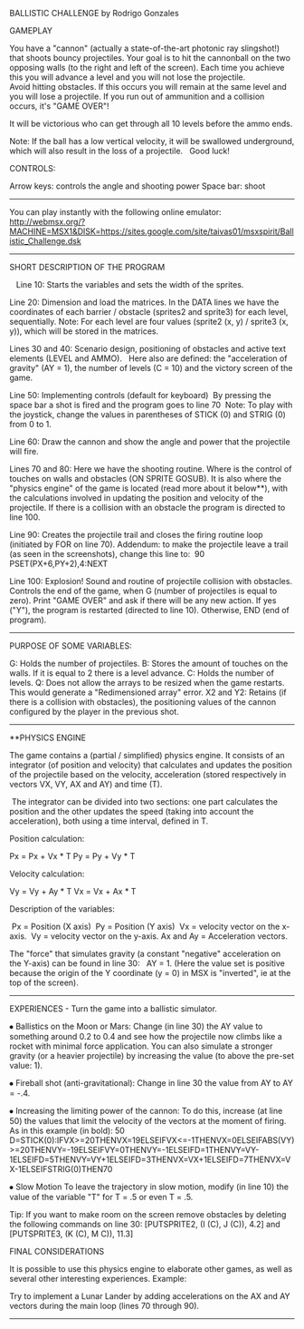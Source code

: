 

BALLISTIC CHALLENGE by Rodrigo Gonzales 


GAMEPLAY

  You have a "cannon" (actually a state-of-the-art photonic ray slingshot!) that shoots bouncy projectiles. Your goal is to hit the cannonball on the two opposing walls (to the right and left of the screen). Each time you achieve this you will advance a level and you will not lose the projectile.  
  Avoid hitting obstacles. If this occurs you will remain at the same level and you will 
lose a projectile. If you run out of ammunition and a collision occurs, it's "GAME OVER"!       

It will be victorious who can get through all 10 levels before the ammo ends. 

Note: If the ball has a low vertical velocity, it will be swallowed underground, which will also result in the loss of a projectile.
  Good luck!
  
  
CONTROLS:

Arrow keys: controls the angle and shooting power
Space bar: shoot

------------------------------------------------------------------------------

You can play instantly with the following online emulator: 
http://webmsx.org/?MACHINE=MSX1&DISK=https://sites.google.com/site/taivas01/msxspirit/Ballistic_Challenge.dsk

-----------------------------------------------------------------------------

SHORT DESCRIPTION OF THE PROGRAM

  
Line 10:  Starts the variables and sets the width of the sprites.
 
Line 20:  Dimension and load the matrices. In the DATA lines we have the coordinates of each barrier / obstacle (sprites2 and sprite3) for each level, sequentially. Note: For each level are four values (sprite2 (x, y) / sprite3 (x, y)), which will be stored in the matrices.

Lines 30 and 40:  Scenario design, positioning of obstacles and active text elements (LEVEL and AMMO).
  Here also are defined: the "acceleration of gravity" (AY = 1), the number of levels (C = 10) and the victory screen of the game.
  
Line 50:  Implementing controls (default for keyboard)
 By pressing the space bar a shot is fired and the program goes to line 70
 Note:  To play with the joystick, change the values in parentheses of STICK (0) and STRIG (0) from 0 to 1.
 
Line 60:  Draw the cannon and show the angle and power that the projectile will fire.

Lines 70 and 80:  Here we have the shooting routine. Where is the control of touches on walls and obstacles (ON SPRITE GOSUB). It is also where the "physics engine" of the game is located (read more about it below**), with the calculations involved in updating the position and velocity of the projectile.
If there is a collision with an obstacle the program is directed to line 100.

Line 90: Creates the projectile trail and closes the firing routine loop (initiated by FOR on line 70).
Addendum: to make the projectile leave a trail (as seen in the screenshots), change this line to:
 90 PSET(PX+6,PY+2),4:NEXT     
 
Line 100: Explosion! Sound and routine of projectile collision with obstacles. Controls the end of the game, when G (number of projectiles is equal to zero). Print "GAME OVER" and ask if there will be any new action. If yes ("Y"), the program is restarted (directed to line 10). Otherwise, END (end of program).

-------------------------------------------------------------------------------------
PURPOSE OF SOME VARIABLES:

G:  Holds the number of projectiles.
B:  Stores the amount of touches on the walls. If it is equal to 2 there is a level advance.
C:  Holds the number of levels.
Q:  Does not allow the arrays to be resized when the game restarts. This would generate a "Redimensioned array" error.
X2 and Y2:  Retains (if there is a collision with obstacles), the positioning values of the cannon configured by the player in the previous shot.

--------------------------------------------------------------------------------------
**PHYSICS ENGINE

The game contains a (partial / simplified) physics engine. It consists of an integrator (of position and velocity) that calculates and updates the position of the projectile based on the velocity, acceleration (stored respectively in vectors VX, VY, AX and AY) and time (T).

 The integrator can be divided into two sections: one part calculates the position and the other updates the speed (taking into account the acceleration), both using a time interval, defined in T.
 
Position calculation:

Px = Px + Vx * T
Py = Py + Vy * T

Velocity calculation:

Vy = Vy + Ay * T
Vx = Vx + Ax * T

Description of the variables:

 Px = Position (X axis)
 Py = Position (Y axis)
 Vx = velocity vector on the x-axis.
 Vy = velocity vector on the y-axis.
Ax and Ay = Acceleration vectors.

The "force" that simulates gravity (a constant "negative" acceleration on the Y-axis) can be found in line 30:
  AY = 1. (Here the value set is positive because the origin of the Y coordinate (y = 0) in MSX is "inverted", ie at the top of the screen).
  
----------------------------------------------------------------------------------------------------

EXPERIENCES -  Turn the game into a ballistic simulator.

⦁ Ballistics on the Moon or Mars:
Change (in line 30) the AY value to something around 0.2 to 0.4 and see how the projectile now climbs like a rocket with minimal force application. You can also simulate a stronger gravity (or a heavier projectile) by increasing the value (to above the pre-set value: 1).

⦁ Fireball shot (anti-gravitational):
Change in line 30 the value from AY to AY = -.4.

⦁ Increasing the limiting power of the cannon:
To do this, increase (at line 50) the values that limit the velocity of the vectors at the moment of firing. As in this example (in bold):
50 D=STICK(0):IFVX>=20THENVX=19ELSEIFVX<=-1THENVX=0ELSEIFABS(VY)>=20THENVY=-19ELSEIFVY=0THENVY=-1ELSEIFD=1THENVY=VY-1ELSEIFD=5THENVY=VY+1ELSEIFD=3THENVX=VX+1ELSEIFD=7THENVX=VX-1ELSEIFSTRIG(0)THEN70

⦁ Slow Motion 
To leave the trajectory in slow motion, modify (in line 10) the value of the variable "T" for T = .5 or even T = .5.

Tip: If you want to make room on the screen remove obstacles by deleting the following commands on line 30: [PUTSPRITE2, (I (C), J (C)), 4.2] and [PUTSPRITE3, (K (C), M C)), 11.3]

FINAL CONSIDERATIONS

It is possible to use this physics engine to elaborate other games, as well as several other interesting experiences.
Example:

Try to implement a Lunar Lander by adding accelerations on the AX and AY vectors during the main loop (lines 70 through 90).

----------------------------------------------------------------------------------------------

